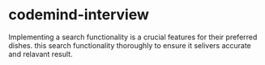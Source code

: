 # codemind-interview
Implementing a search functionality is a crucial features for their preferred dishes. this search functionality thoroughly to ensure it selivers accurate and relavant result. 
